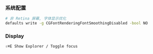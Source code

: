 ### 系统配置

```sh
# 非 Retina 屏幕, 字体显示优化
defaults write -g CGFontRenderingFontSmoothingDisabled -bool NO
```

### Display

```
⇧⌘E Show Explorer / Toggle focus
```
